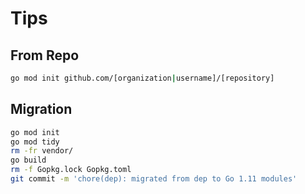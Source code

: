 # Tips

## From Repo

```sh
go mod init github.com/[organization|username]/[repository]
```

## Migration

```sh
go mod init
go mod tidy
rm -fr vendor/
go build
rm -f Gopkg.lock Gopkg.toml
git commit -m 'chore(dep): migrated from dep to Go 1.11 modules'
```

<!-- https://blog.callr.tech/migrating-from-dep-to-go-1.11-modules/
https://itiskj.hatenablog.com/entry/2018/08/30/101017
https://blog.liquidbytes.net/2018/09/quick-and-easy-guide-for-migrating-to-go-1-11-modules/ -->
